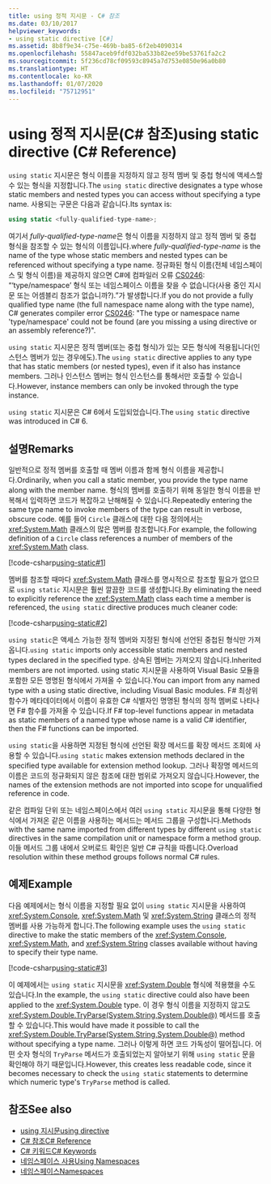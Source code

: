 ```yaml
---
title: using 정적 지시문 - C# 참조
ms.date: 03/10/2017
helpviewer_keywords:
- using static directive [C#]
ms.assetid: 8b8f9e34-c75e-469b-ba85-6f2eb4090314
ms.openlocfilehash: 55847aceb9fdf032ba533b82ee59be53761fa2c2
ms.sourcegitcommit: 5f236cd78cf09593c8945a7d753e0850e96a0b80
ms.translationtype: HT
ms.contentlocale: ko-KR
ms.lasthandoff: 01/07/2020
ms.locfileid: "75712951"
---
```

# <a name="using-static-directive-c-reference"></a><span data-ttu-id="15677-102">using 정적 지시문(C# 참조)</span><span class="sxs-lookup"><span data-stu-id="15677-102">using static directive (C# Reference)</span></span>

<span data-ttu-id="15677-103">`using static` 지시문은 형식 이름을 지정하지 않고 정적 멤버 및 중첩 형식에 액세스할 수 있는 형식을 지정합니다.</span><span class="sxs-lookup"><span data-stu-id="15677-103">The `using static` directive designates a type whose static members and nested types you can access without specifying a type name.</span></span> <span data-ttu-id="15677-104">사용되는 구문은 다음과 같습니다.</span><span class="sxs-lookup"><span data-stu-id="15677-104">Its syntax is:</span></span>

```csharp
using static <fully-qualified-type-name>;
```

<span data-ttu-id="15677-105">여기서 *fully-qualified-type-name*은 형식 이름을 지정하지 않고 정적 멤버 및 중첩 형식을 참조할 수 있는 형식의 이름입니다.</span><span class="sxs-lookup"><span data-stu-id="15677-105">where *fully-qualified-type-name* is the name of the type whose static members and nested types can be referenced without specifying a type name.</span></span> <span data-ttu-id="15677-106">정규화된 형식 이름(전체 네임스페이스 및 형식 이름)을 제공하지 않으면 C#에 컴파일러 오류 [CS0246](../compiler-messages/cs0246.md): “‘type/namespace’ 형식 또는 네임스페이스 이름을 찾을 수 없습니다(사용 중인 지시문 또는 어셈블리 참조가 없습니까?).”가 발생합니다.</span><span class="sxs-lookup"><span data-stu-id="15677-106">If you do not provide a fully qualified type name (the full namespace name along with the type name), C# generates compiler error [CS0246](../compiler-messages/cs0246.md): "The type or namespace name 'type/namespace' could not be found (are you missing a using directive or an assembly reference?)".</span></span>

<span data-ttu-id="15677-107">`using static` 지시문은 정적 멤버(또는 중첩 형식)가 있는 모든 형식에 적용됩니다(인스턴스 멤버가 있는 경우에도).</span><span class="sxs-lookup"><span data-stu-id="15677-107">The `using static` directive applies to any type that has static members (or nested types), even if it also has instance members.</span></span> <span data-ttu-id="15677-108">그러나 인스턴스 멤버는 형식 인스턴스를 통해서만 호출할 수 있습니다.</span><span class="sxs-lookup"><span data-stu-id="15677-108">However, instance members can only be invoked through the type instance.</span></span>

<span data-ttu-id="15677-109">`using static` 지시문은 C# 6에서 도입되었습니다.</span><span class="sxs-lookup"><span data-stu-id="15677-109">The `using static` directive was introduced in C# 6.</span></span>

## <a name="remarks"></a><span data-ttu-id="15677-110">설명</span><span class="sxs-lookup"><span data-stu-id="15677-110">Remarks</span></span>

<span data-ttu-id="15677-111">일반적으로 정적 멤버를 호출할 때 멤버 이름과 함께 형식 이름을 제공합니다.</span><span class="sxs-lookup"><span data-stu-id="15677-111">Ordinarily, when you call a static member, you provide the type name along with the member name.</span></span> <span data-ttu-id="15677-112">형식의 멤버를 호출하기 위해 동일한 형식 이름을 반복해서 입력하면 코드가 복잡하고 난해해질 수 있습니다.</span><span class="sxs-lookup"><span data-stu-id="15677-112">Repeatedly entering the same type name to invoke members of the type can result in verbose, obscure code.</span></span> <span data-ttu-id="15677-113">예를 들어 `Circle` 클래스에 대한 다음 정의에서는 <xref:System.Math> 클래스의 많은 멤버를 참조합니다.</span><span class="sxs-lookup"><span data-stu-id="15677-113">For example, the following definition of a `Circle` class references a number of members of the <xref:System.Math> class.</span></span>

[!code-csharp[using-static#1](~/samples/snippets/csharp/language-reference/keywords/using/using-static1.cs#1)]

<span data-ttu-id="15677-114">멤버를 참조할 때마다 <xref:System.Math> 클래스를 명시적으로 참조할 필요가 없으므로 `using static` 지시문은 훨씬 깔끔한 코드를 생성합니다.</span><span class="sxs-lookup"><span data-stu-id="15677-114">By eliminating the need to explicitly reference the <xref:System.Math> class each time a member is referenced, the `using static` directive produces much cleaner code:</span></span>

[!code-csharp[using-static#2](~/samples/snippets/csharp/language-reference/keywords/using/using-static2.cs#1)]

<span data-ttu-id="15677-115">`using static`은 액세스 가능한 정적 멤버와 지정된 형식에 선언된 중첩된 형식만 가져옵니다.</span><span class="sxs-lookup"><span data-stu-id="15677-115">`using static` imports only accessible static members and nested types declared in the specified type.</span></span>  <span data-ttu-id="15677-116">상속된 멤버는 가져오지 않습니다.</span><span class="sxs-lookup"><span data-stu-id="15677-116">Inherited members are not imported.</span></span>  <span data-ttu-id="15677-117">using static 지시문을 사용하여 Visual Basic 모듈을 포함한 모든 명명된 형식에서 가져올 수 있습니다.</span><span class="sxs-lookup"><span data-stu-id="15677-117">You can import from any named type with a using static directive, including Visual Basic modules.</span></span>  <span data-ttu-id="15677-118">F# 최상위 함수가 메타데이터에서 이름이 유효한 C# 식별자인 명명된 형식의 정적 멤버로 나타나면 F# 함수를 가져올 수 있습니다.</span><span class="sxs-lookup"><span data-stu-id="15677-118">If F# top-level functions appear in metadata as static members of a named type whose name is a valid C# identifier, then the F# functions can be imported.</span></span>

 <span data-ttu-id="15677-119">`using static`을 사용하면 지정된 형식에 선언된 확장 메서드를 확장 메서드 조회에 사용할 수 있습니다.</span><span class="sxs-lookup"><span data-stu-id="15677-119">`using static` makes extension methods declared in the specified type available for extension method lookup.</span></span>  <span data-ttu-id="15677-120">그러나 확장명 메서드의 이름은 코드의 정규화되지 않은 참조에 대한 범위로 가져오지 않습니다.</span><span class="sxs-lookup"><span data-stu-id="15677-120">However, the names of the extension methods are not imported into scope for unqualified reference in code.</span></span>

 <span data-ttu-id="15677-121">같은 컴파일 단위 또는 네임스페이스에서 여러 `using static` 지시문을 통해 다양한 형식에서 가져온 같은 이름을 사용하는 메서드는 메서드 그룹을 구성합니다.</span><span class="sxs-lookup"><span data-stu-id="15677-121">Methods with the same name imported from different types by different `using static` directives in the same compilation unit or namespace form a method group.</span></span>  <span data-ttu-id="15677-122">이들 메서드 그룹 내에서 오버로드 확인은 일반 C# 규칙을 따릅니다.</span><span class="sxs-lookup"><span data-stu-id="15677-122">Overload resolution within these method groups follows normal C# rules.</span></span>

## <a name="example"></a><span data-ttu-id="15677-123">예제</span><span class="sxs-lookup"><span data-stu-id="15677-123">Example</span></span>

<span data-ttu-id="15677-124">다음 예제에서는 형식 이름을 지정할 필요 없이 `using static` 지시문을 사용하여 <xref:System.Console>, <xref:System.Math> 및 <xref:System.String> 클래스의 정적 멤버를 사용 가능하게 합니다.</span><span class="sxs-lookup"><span data-stu-id="15677-124">The following example uses the `using static` directive to make the static members of the <xref:System.Console>, <xref:System.Math>, and <xref:System.String> classes available without having to specify their type name.</span></span>

[!code-csharp[using-static#3](~/samples/snippets/csharp/language-reference/keywords/using/using-static3.cs)]

<span data-ttu-id="15677-125">이 예제에서는 `using static` 지시문을 <xref:System.Double> 형식에 적용했을 수도 있습니다.</span><span class="sxs-lookup"><span data-stu-id="15677-125">In the example, the `using static` directive could also have been applied to the <xref:System.Double> type.</span></span> <span data-ttu-id="15677-126">이 경우 형식 이름을 지정하지 않고도 <xref:System.Double.TryParse(System.String,System.Double@)> 메서드를 호출할 수 있습니다.</span><span class="sxs-lookup"><span data-stu-id="15677-126">This would have made it possible to call the <xref:System.Double.TryParse(System.String,System.Double@)> method without specifying a type name.</span></span> <span data-ttu-id="15677-127">그러나 이렇게 하면 코드 가독성이 떨어집니다. 어떤 숫자 형식의 `TryParse` 메서드가 호출되었는지 알아보기 위해 `using static` 문을 확인해야 하기 때문입니다.</span><span class="sxs-lookup"><span data-stu-id="15677-127">However, this creates less readable code, since it becomes necessary to check the `using static` statements to determine which numeric type's `TryParse` method is called.</span></span>

## <a name="see-also"></a><span data-ttu-id="15677-128">참조</span><span class="sxs-lookup"><span data-stu-id="15677-128">See also</span></span>

- [<span data-ttu-id="15677-129">using 지시문</span><span class="sxs-lookup"><span data-stu-id="15677-129">using directive</span></span>](using-directive.md)
- [<span data-ttu-id="15677-130">C# 참조</span><span class="sxs-lookup"><span data-stu-id="15677-130">C# Reference</span></span>](../index.md)
- [<span data-ttu-id="15677-131">C# 키워드</span><span class="sxs-lookup"><span data-stu-id="15677-131">C# Keywords</span></span>](index.md)
- [<span data-ttu-id="15677-132">네임스페이스 사용</span><span class="sxs-lookup"><span data-stu-id="15677-132">Using Namespaces</span></span>](../../programming-guide/namespaces/using-namespaces.md)
- [<span data-ttu-id="15677-133">네임스페이스</span><span class="sxs-lookup"><span data-stu-id="15677-133">Namespaces</span></span>](../../programming-guide/namespaces/index.md)

